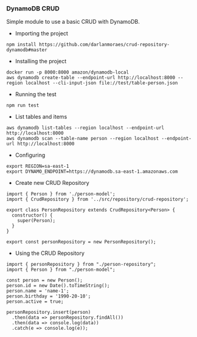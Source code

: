 ### DynamoDB CRUD

Simple module to use a basic CRUD with DynamoDB.

- Importing the project
```
npm install https://github.com/darlanmoraes/crud-repository-dynamodb#master
```

- Installing the project

```
docker run -p 8000:8000 amazon/dynamodb-local
aws dynamodb create-table --endpoint-url http://localhost:8000 --region localhost --cli-input-json file://test/table-person.json
```

- Running the test

```
npm run test
```

- List tables and items
```
aws dynamodb list-tables --region localhost --endpoint-url http://localhost:8000
aws dynamodb scan --table-name person --region localhost --endpoint-url http://localhost:8000
```

- Configuring

```
export REGION=sa-east-1
export DYNAMO_ENDPOINT=https://dynamodb.sa-east-1.amazonaws.com
```

- Create new CRUD Repository

```
import { Person } from './person-model';
import { CrudRepository } from '../src/repository/crud-repository';

export class PersonRepository extends CrudRepository<Person> {
  constructor() {
    super(Person);
  }
}

export const personRepository = new PersonRepository();
```

- Using the CRUD Repository

```
import { personRepository } from "./person-repository";
import { Person } from "./person-model";

const person = new Person();
person.id = new Date().toTimeString();
person.name = 'name-1';
person.birthday = '1990-20-10';
person.active = true;

personRepository.insert(person)
  .then(data => personRepository.findAll())
  .then(data => console.log(data))
  .catch(e => console.log(e));
```